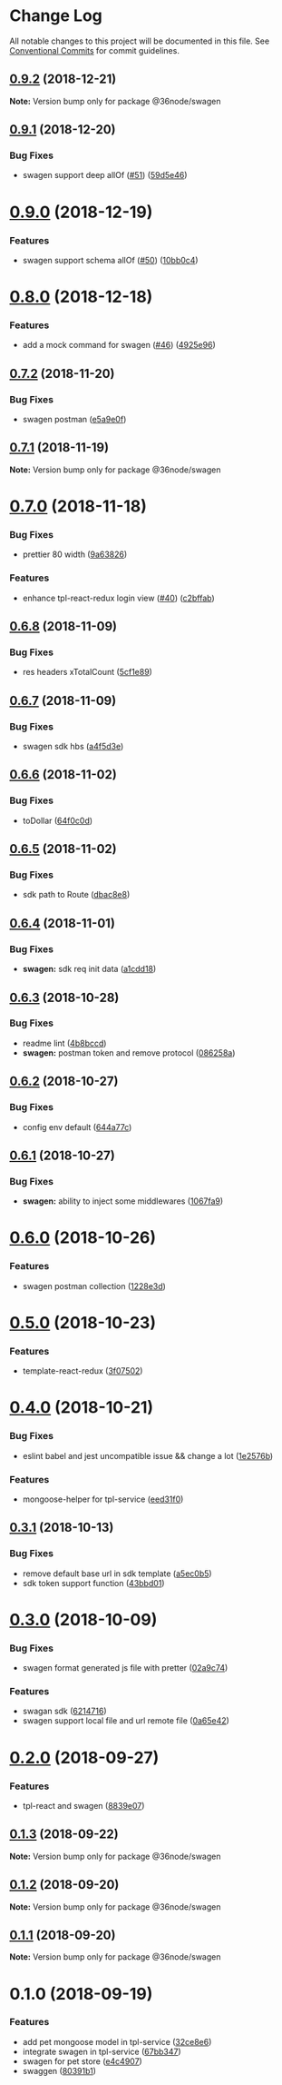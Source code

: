 # Change Log

All notable changes to this project will be documented in this file.
See [Conventional Commits](https://conventionalcommits.org) for commit guidelines.

## [0.9.2](https://github.com/36node/sketch/compare/@36node/swagen@0.9.1...@36node/swagen@0.9.2) (2018-12-21)

**Note:** Version bump only for package @36node/swagen





## [0.9.1](https://github.com/36node/sketch/compare/@36node/swagen@0.9.0...@36node/swagen@0.9.1) (2018-12-20)


### Bug Fixes

* swagen support deep allOf ([#51](https://github.com/36node/sketch/issues/51)) ([59d5e46](https://github.com/36node/sketch/commit/59d5e46))





# [0.9.0](https://github.com/36node/sketch/compare/@36node/swagen@0.8.0...@36node/swagen@0.9.0) (2018-12-19)


### Features

* swagen support schema allOf ([#50](https://github.com/36node/sketch/issues/50)) ([10bb0c4](https://github.com/36node/sketch/commit/10bb0c4))





# [0.8.0](https://github.com/36node/sketch/compare/@36node/swagen@0.7.2...@36node/swagen@0.8.0) (2018-12-18)


### Features

* add a mock command for swagen ([#46](https://github.com/36node/sketch/issues/46)) ([4925e96](https://github.com/36node/sketch/commit/4925e96))





## [0.7.2](https://github.com/36node/sketch/compare/@36node/swagen@0.7.1...@36node/swagen@0.7.2) (2018-11-20)


### Bug Fixes

* swagen postman ([e5a9e0f](https://github.com/36node/sketch/commit/e5a9e0f))





## [0.7.1](https://github.com/36node/sketch/compare/@36node/swagen@0.7.0...@36node/swagen@0.7.1) (2018-11-19)

**Note:** Version bump only for package @36node/swagen





# [0.7.0](https://github.com/36node/sketch/compare/@36node/swagen@0.6.8...@36node/swagen@0.7.0) (2018-11-18)


### Bug Fixes

* prettier 80 width ([9a63826](https://github.com/36node/sketch/commit/9a63826))


### Features

* enhance tpl-react-redux login view ([#40](https://github.com/36node/sketch/issues/40)) ([c2bffab](https://github.com/36node/sketch/commit/c2bffab))





## [0.6.8](https://github.com/36node/sketch/compare/@36node/swagen@0.6.7...@36node/swagen@0.6.8) (2018-11-09)


### Bug Fixes

* res headers xTotalCount ([5cf1e89](https://github.com/36node/sketch/commit/5cf1e89))





## [0.6.7](https://github.com/36node/sketch/compare/@36node/swagen@0.6.6...@36node/swagen@0.6.7) (2018-11-09)


### Bug Fixes

* swagen sdk hbs ([a4f5d3e](https://github.com/36node/sketch/commit/a4f5d3e))





## [0.6.6](https://github.com/36node/sketch/compare/@36node/swagen@0.6.5...@36node/swagen@0.6.6) (2018-11-02)


### Bug Fixes

* toDollar ([64f0c0d](https://github.com/36node/sketch/commit/64f0c0d))





## [0.6.5](https://github.com/36node/sketch/compare/@36node/swagen@0.6.4...@36node/swagen@0.6.5) (2018-11-02)


### Bug Fixes

* sdk path to Route ([dbac8e8](https://github.com/36node/sketch/commit/dbac8e8))





## [0.6.4](https://github.com/36node/sketch/compare/@36node/swagen@0.6.3...@36node/swagen@0.6.4) (2018-11-01)


### Bug Fixes

* **swagen:** sdk req init data ([a1cdd18](https://github.com/36node/sketch/commit/a1cdd18))





## [0.6.3](https://github.com/36node/sketch/compare/@36node/swagen@0.6.2...@36node/swagen@0.6.3) (2018-10-28)


### Bug Fixes

* readme lint ([4b8bccd](https://github.com/36node/sketch/commit/4b8bccd))
* **swagen:** postman token and remove protocol ([086258a](https://github.com/36node/sketch/commit/086258a))





## [0.6.2](https://github.com/36node/sketch/compare/@36node/swagen@0.6.1...@36node/swagen@0.6.2) (2018-10-27)


### Bug Fixes

* config env default ([644a77c](https://github.com/36node/sketch/commit/644a77c))





## [0.6.1](https://github.com/36node/sketch/compare/@36node/swagen@0.6.0...@36node/swagen@0.6.1) (2018-10-27)


### Bug Fixes

* **swagen:** ability to inject some middlewares ([1067fa9](https://github.com/36node/sketch/commit/1067fa9))





# [0.6.0](https://github.com/36node/sketch/compare/@36node/swagen@0.5.0...@36node/swagen@0.6.0) (2018-10-26)


### Features

* swagen postman collection ([1228e3d](https://github.com/36node/sketch/commit/1228e3d))





# [0.5.0](https://github.com/36node/sketch/compare/@36node/swagen@0.4.0...@36node/swagen@0.5.0) (2018-10-23)


### Features

* template-react-redux ([3f07502](https://github.com/36node/sketch/commit/3f07502))





# [0.4.0](https://github.com/36node/sketch/compare/@36node/swagen@0.3.1...@36node/swagen@0.4.0) (2018-10-21)


### Bug Fixes

* eslint babel and jest uncompatible issue && change a lot ([1e2576b](https://github.com/36node/sketch/commit/1e2576b))


### Features

* mongoose-helper for tpl-service ([eed31f0](https://github.com/36node/sketch/commit/eed31f0))





## [0.3.1](https://github.com/36node/sketch/compare/@36node/swagen@0.3.0...@36node/swagen@0.3.1) (2018-10-13)


### Bug Fixes

* remove default base url in sdk template ([a5ec0b5](https://github.com/36node/sketch/commit/a5ec0b5))
* sdk token support function ([43bbd01](https://github.com/36node/sketch/commit/43bbd01))





# [0.3.0](https://github.com/36node/sketch/compare/@36node/swagen@0.2.0...@36node/swagen@0.3.0) (2018-10-09)


### Bug Fixes

* swagen format generated js file with pretter ([02a9c74](https://github.com/36node/sketch/commit/02a9c74))


### Features

* swagan sdk ([6214716](https://github.com/36node/sketch/commit/6214716))
* swagen support local file and url remote file ([0a65e42](https://github.com/36node/sketch/commit/0a65e42))





<a name="0.2.0"></a>
# [0.2.0](https://github.com/36node/sketch/compare/@36node/swagen@0.1.3...@36node/swagen@0.2.0) (2018-09-27)


### Features

* tpl-react and swagen ([8839e07](https://github.com/36node/sketch/commit/8839e07))





<a name="0.1.3"></a>
## [0.1.3](https://github.com/36node/sketch/compare/@36node/swagen@0.1.2...@36node/swagen@0.1.3) (2018-09-22)

**Note:** Version bump only for package @36node/swagen





<a name="0.1.2"></a>
## [0.1.2](https://github.com/36node/sketch/compare/@36node/swagen@0.1.1...@36node/swagen@0.1.2) (2018-09-20)

**Note:** Version bump only for package @36node/swagen





<a name="0.1.1"></a>
## [0.1.1](https://github.com/36node/swagen/compare/@36node/swagen@0.1.0...@36node/swagen@0.1.1) (2018-09-20)

**Note:** Version bump only for package @36node/swagen





<a name="0.1.0"></a>
# 0.1.0 (2018-09-19)


### Features

* add pet mongoose model in tpl-service ([32ce8e6](https://github.com/36node/swagen/commit/32ce8e6))
* integrate swagen in tpl-service ([67bb347](https://github.com/36node/swagen/commit/67bb347))
* swagen for pet store ([e4c4907](https://github.com/36node/swagen/commit/e4c4907))
* swaggen ([80391b1](https://github.com/36node/swagen/commit/80391b1))
